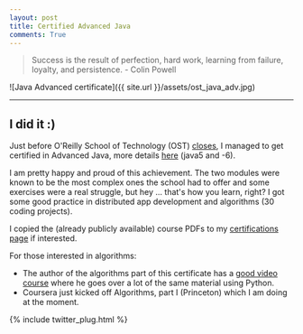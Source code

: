 ```yaml
---
layout: post
title: Certified Advanced Java
comments: True
---
```


> Success is the result of perfection, hard work, learning from failure, loyalty, and persistence.  - Colin Powell

![Java Advanced certificate]({{ site.url }}/assets/ost_java_adv.jpg)

*** 

## I did it :)

Just before O'Reilly School of Technology (OST) [closes](http://www.oreillyschool.com/), I managed to get certified in Advanced Java, more details [here](http://bobbelderbos.com/certifications) (java5 and -6). 

I am pretty happy and proud of this achievement. The two modules were known to be the most complex ones the school had to offer and some exercises were a real struggle, but hey ... that's how you learn, right? I got some good practice in distributed app development and algorithms (30 coding projects). 

I copied the (already publicly available) course PDFs to my [certifications page](http://bobbelderbos.com/certifications) if interested.

For those interested in algorithms: 
- The author of the algorithms part of this certificate has a [good video course](http://shop.oreilly.com/product/110000667.do) where he goes over a lot of the same material using Python. 
- Coursera just kicked off Algorithms, part I (Princeton) which I am doing at the moment.

{% include twitter_plug.html %}

